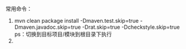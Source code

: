 常用命令：
1. mvn clean package install -Dmaven.test.skip=true -Dmaven.javadoc.skip=true -Drat.skip=true -Dcheckstyle.skip=true  
   ps：切换到目标项目/模块到根目录下执行
2. 